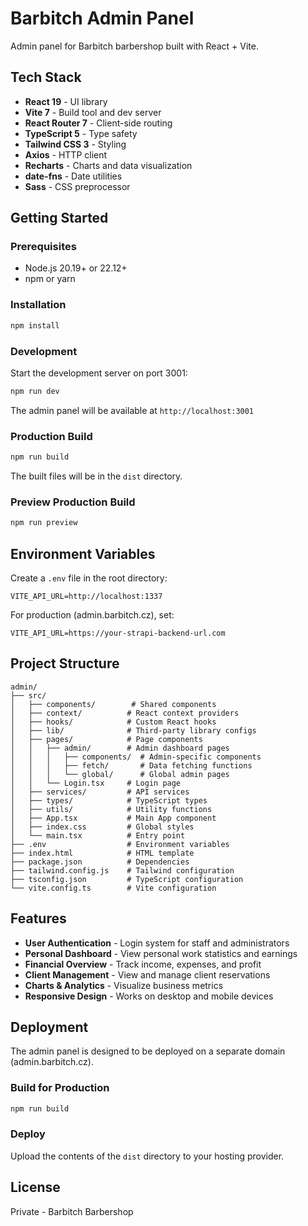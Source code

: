 # Barbitch Admin Panel

Admin panel for Barbitch barbershop built with React + Vite.

## Tech Stack

- **React 19** - UI library
- **Vite 7** - Build tool and dev server
- **React Router 7** - Client-side routing
- **TypeScript 5** - Type safety
- **Tailwind CSS 3** - Styling
- **Axios** - HTTP client
- **Recharts** - Charts and data visualization
- **date-fns** - Date utilities
- **Sass** - CSS preprocessor

## Getting Started

### Prerequisites

- Node.js 20.19+ or 22.12+
- npm or yarn

### Installation

```bash
npm install
```

### Development

Start the development server on port 3001:

```bash
npm run dev
```

The admin panel will be available at `http://localhost:3001`

### Production Build

```bash
npm run build
```

The built files will be in the `dist` directory.

### Preview Production Build

```bash
npm run preview
```

## Environment Variables

Create a `.env` file in the root directory:

```env
VITE_API_URL=http://localhost:1337
```

For production (admin.barbitch.cz), set:

```env
VITE_API_URL=https://your-strapi-backend-url.com
```

## Project Structure

```
admin/
├── src/
│   ├── components/        # Shared components
│   ├── context/          # React context providers
│   ├── hooks/            # Custom React hooks
│   ├── lib/              # Third-party library configs
│   ├── pages/            # Page components
│   │   ├── admin/        # Admin dashboard pages
│   │   │   ├── components/  # Admin-specific components
│   │   │   ├── fetch/       # Data fetching functions
│   │   │   └── global/      # Global admin pages
│   │   └── Login.tsx     # Login page
│   ├── services/         # API services
│   ├── types/            # TypeScript types
│   ├── utils/            # Utility functions
│   ├── App.tsx           # Main App component
│   ├── index.css         # Global styles
│   └── main.tsx          # Entry point
├── .env                  # Environment variables
├── index.html            # HTML template
├── package.json          # Dependencies
├── tailwind.config.js    # Tailwind configuration
├── tsconfig.json         # TypeScript configuration
└── vite.config.ts        # Vite configuration
```

## Features

- **User Authentication** - Login system for staff and administrators
- **Personal Dashboard** - View personal work statistics and earnings
- **Financial Overview** - Track income, expenses, and profit
- **Client Management** - View and manage client reservations
- **Charts & Analytics** - Visualize business metrics
- **Responsive Design** - Works on desktop and mobile devices

## Deployment

The admin panel is designed to be deployed on a separate domain (admin.barbitch.cz).

### Build for Production

```bash
npm run build
```

### Deploy

Upload the contents of the `dist` directory to your hosting provider.

## License

Private - Barbitch Barbershop
